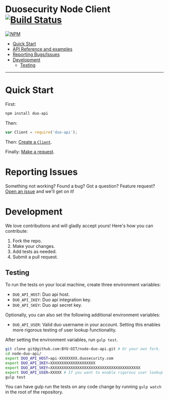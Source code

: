 # Duosecurity Node Client [![Build Status](https://travis-ci.org/BYU-OIT/node-duo-api.svg?branch=master)](https://travis-ci.org/BYU-OIT/node-duo-api)

[![NPM](https://nodei.co/npm/duo-api.png?downloads=true&downloadRank=true&stars=true)](https://nodei.co/npm/duo-api/)

- [Quick Start](#quick-start)
- [API Reference and examples](API.md)
- [Reporting Bugs/Issues](#reporting-issues)
- [Development](#development)
  - [Testing](#testing)

---

# Quick Start

First:

```bash
npm install duo-api
```

Then:

```js
var Client = require('duo-api');
```
Then: [Create a `Client`](API.md/#new-clientconfig---client).

Finally: [Make a request](API.md/#requestmethod-path-params-function-cberror-response---promise).

# Reporting Issues

Something not working? Found a bug? Got a question? Feature request? [Open an issue](https://github.com/BYU-OIT/node-duo-api/issues/new) and we'll get on it!

# Development

We love contributions and will gladly accept yours! Here's how you can contribute:

1. Fork the repo.
2. Make your changes.
3. Add tests as needed.
4. Submit a pull request.

## Testing

To run the tests on your local machine, create three environment variables:
 
- `DUO_API_HOST`: Duo api host. 
- `DUO_API_IKEY`: Duo api integration key.
- `DUO_API_SKEY`: Duo api secret key.

Optionally, you can also set the following additional environment variables:

- `DUO_API_USER`: Valid duo username in your account. Setting this enables more rigorous testing of user lookup functionality.

After setting the environment variables, run `gulp test`.

```bash
git clone git@github.com:BYU-OIT/node-duo-api.git # Or your own fork.
cd node-duo-api/
export DUO_API_HOST=api-XXXXXXXX.duosecurity.com
export DUO_API_IKEY=XXXXXXXXXXXXXXXXXXXX
export DUO_API_SKEY=XXXXXXXXXXXXXXXXXXXXXXXXXXXXXXXXXXXXXXXX
export DUO_API_USER=XXXXX # If you want to enable rigorous user lookup testing.
gulp test
```

You can have gulp run the tests on any code change by running `gulp watch` in the root of the repository.

